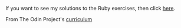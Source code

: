 If you want to see my  solutions to the Ruby exercises, then click [here](https://github.com/FelipeParreira/learn_ruby).

From The Odin Project's [curriculum](https://www.theodinproject.com/courses/web-development-101/lessons/ruby)

